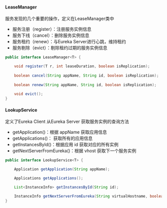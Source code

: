 #### LeaseManager

服务发现的几个重要的操作，定义在LeaseManager类中

- 服务注册（register）：注册服务实例信息
- 服务下线（cancel）：删除服务实例信息
- 服务租约（renew）：与Eureka Server进行心跳，维持租约
- 服务剔除（evict）：剔除租约过期的服务实例信息

```java
public interface LeaseManager<T> {

    void register(T r, int leaseDuration, boolean isReplication);
    
    boolean cancel(String appName, String id, boolean isReplication);
    
    boolean renew(String appName, String id, boolean isReplication);
    
    void evict();
}
```

#### LookupService

定义了Eureka Client 从Eureka Server 获取服务实例的查询方法

- getApplication()：根据 appName 获取应用信息
- getApplications()： 获取所有的应用信息
- getInstancesById()：根据应用 id 获取对应的所有实例
- getNextServerFromEureka()：根据 vhost 获取下一个服务实例

```java
public interface LookupService<T> {

    Application getApplication(String appName);

    Applications getApplications();

    List<InstanceInfo> getInstancesById(String id);

    InstanceInfo getNextServerFromEureka(String virtualHostname, boolean secure);
}
```

